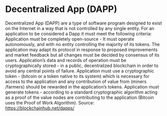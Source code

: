 # Decentralized App (DAPP)

Decentralized App (DAPP) are a type of software program designed to exist on the Internet in a way that is
not controlled by any single entity. For an application to be considered a Dapp it
must meet the following criteria:
Application must be completely open-source - It must operate autonomously,
and with no entity controlling the majority of its tokens. The application may
adapt its protocol in response to proposed improvements and market feedback
but all changes must be decided by consensus of its users.
Application’s data and records of operation must be cryptographically stored - in
a public, decentralized blockchain in order to avoid any central points of failure.
Application must use a cryptographic token - (bitcoin or a token native to its
system) which is necessary for access to the application and any contribution of
value from (miners /farmers) should be rewarded in the application’s tokens.
Application must generate tokens - according to a standard cryptographic
algorithm acting as a proof of the value nodes are contributing to the application
(Bitcoin uses the Proof of Work Algorithm).
Source: https://blockchainhub.net/dapps/

